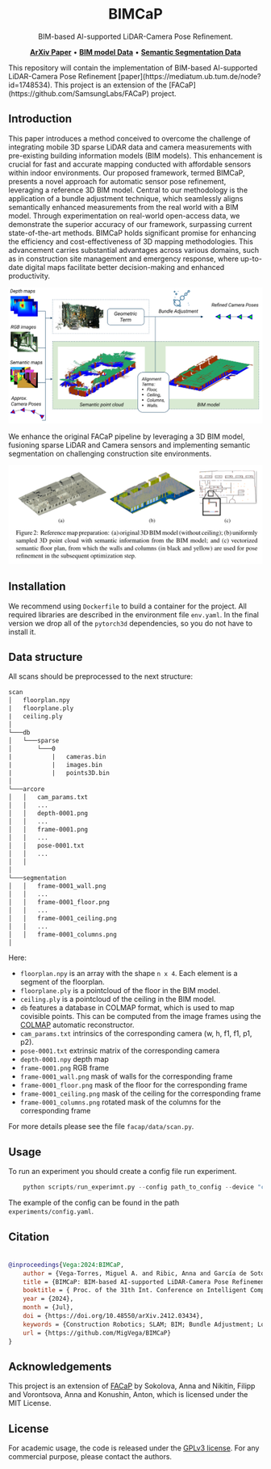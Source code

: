 <h1 align="center" style="border-bottom: none">
    <b>
        BIMCaP <br>
    </b>	
 </h1>
<p align="center">
 BIM-based AI-supported LiDAR-Camera Pose Refinement.
</p>


 
<p align="center">
    <a href="https://arxiv.org/abs/2412.03434"><b>ArXiv Paper</b></a>  • 
    <a href="https://mediatum.ub.tum.de/1743877"><b>BIM model Data</b></a>  •  
    <a href="https://huggingface.co/erwinqi"><b>Semantic Segmentation Data</b></a>
</p>
This repository will contain the implementation of BIM-based AI-supported LiDAR-Camera Pose Refinement [paper](https://mediatum.ub.tum.de/node?id=1748534).
This project is an extension of the [FACaP](https://github.com/SamsungLabs/FACaP) project.

## Introduction

This paper introduces a method conceived to overcome the challenge of integrating mobile 3D sparse LiDAR data and camera measurements with pre-existing building information models (BIM models). This enhancement is crucial for fast and accurate mapping conducted with affordable sensors within indoor environments. 
Our proposed framework, termed BIMCaP, presents a novel approach for automatic sensor pose refinement, leveraging a reference 3D BIM model. 
Central to our methodology is the application of a bundle adjustment technique, which seamlessly aligns semantically enhanced measurements from the real world with a BIM model. 
Through experimentation on real-world open-access data, we demonstrate the superior accuracy of our framework, surpassing current state-of-the-art methods. 
BIMCaP holds significant promise for enhancing the efficiency and cost-effectiveness of 3D mapping methodologies. 
This advancement carries substantial advantages across various domains, such as in construction site management and emergency response, where up-to-date digital maps facilitate better decision-making and enhanced productivity.

![](imgs/BIMCaP_v2.png)

We enhance the original FACaP pipeline by leveraging a 3D BIM model, fusioning sparse LiDAR and Camera sensors and implementing semantic segmentation on challenging construction site environments.

![](imgs/bimfloor.png)



## Installation

We recommend using `Dockerfile` to build a container for the project. 
All required libraries are described in the environment file `env.yaml`. In the final version
we drop all of the `pytorch3d` dependencies, so you do not have to install it. 

## Data structure
All scans should be preprocessed to the next structure:
```
scan
│   floorplan.npy
|   floorplane.ply
|   ceiling.ply
│   
└───db
│   └───sparse
│       └───0
|           |   cameras.bin
|           |   images.bin
|           |   points3D.bin
│
└───arcore
│   │   cam_params.txt
│   │   ...
│   │   depth-0001.png
│   │   ...
│   │   frame-0001.png
│   │   ...
│   │   pose-0001.txt
│   │   ...
│   │
│
└───segmentation
│   │   frame-0001_wall.png
│   │   ...
│   │   frame-0001_floor.png
│   │   ...
│   │   frame-0001_ceiling.png
│   │   ...
│   │   frame-0001_columns.png
│  

```

Here:
- `floorplan.npy` is an array with the shape `n x 4`. Each element is a segment of the floorplan.
- `floorplane.ply` is a pointcloud of the floor in the BIM model.
- `ceiling.ply` is a pointcloud of the ceiling in the BIM model.
- `db` features a database in COLMAP format, which is used to map covisible points. This can be computed from the image frames using the [COLMAP](https://colmap.github.io/cli.html) automatic reconstructor.
- `cam_params.txt` intrinsics of the corresponding camera (w, h, f1, f1, p1, p2).
- `pose-0001.txt` extrinsic matrix of the corresponding camera
- `depth-0001.npy` depth map
- `frame-0001.png` RGB frame
- `frame-0001_wall.png` mask of walls for the corresponding frame
- `frame-0001_floor.png` mask of the floor for the corresponding frame
- `frame-0001_ceiling.png` mask of the ceiling for the corresponding frame
- `frame-0001_columns.png` rotated mask of the columns for the corresponding frame


For more details please see the file `facap/data/scan.py`. 

## Usage

To run an experiment you should create a config file run experiment. 

```python
    python scripts/run_experimnt.py --config path_to_config --device "cuda:0"
```

The example of the config can be found in the path `experiments/config.yaml`.

## Citation

```BibTeX

@inproceedings{Vega:2024:BIMCaP,
	author = {Vega-Torres, Miguel A. and Ribic, Anna and García de Soto, Borja and Borrmann, André},
	title = {BIMCaP: BIM-based AI-supported LiDAR-Camera Pose Refinement},
	booktitle = { Proc. of the 31th Int. Conference on Intelligent Computing in Engineering (EG-ICE)},
	year = {2024},
	month = {Jul},
	doi = {https://doi.org/10.48550/arXiv.2412.03434},
	keywords = {Construction Robotics; SLAM; BIM; Bundle Adjustment; Long-term Mapping},
	url = {https://github.com/MigVega/BIMCaP}
}

```

## Acknowledgements
This project is an extension of [FACaP](https://github.com/SamsungLabs/FACaP) by Sokolova, Anna and Nikitin, Filipp and Vorontsova, Anna and Konushin, Anton, which is licensed under the MIT License.

## License
For academic usage, the code is released under the [GPLv3 license](https://www.gnu.org/licenses/gpl-3.0.en.html). For any commercial purpose, please contact the authors.
